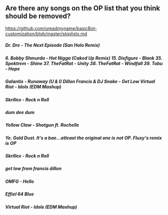 ## Are there any songs on the OP list that you think should be removed?
https://github.com/ureadmyname/basicBot-customization/blob/master/skiplists.md

##### Dr. Dre - The Next Episode (San Holo Remix)

##### 6. Bobby Shmurda - Hot Nigga (Caked Up Remix) 15. Disfigure - Blank 35. Spektrem - Shine 37. TheFatRat - Unity 38. TheFatRat - Windfall 39. Tobu - Hope

##### Galantis - Runaway (U & I) Dillon Francis & DJ Snake - Get Low Virtual Riot - Idols (EDM Mashup) 

##### Skrillex - Rock n Roll

##### dum dee dum

##### Yellow Claw - Shotgun ft. Rochelle

##### Ye. Gold Dust. It's a bae...atleast the original one is not OP. Fluxy's remix is OP

##### Skrillex - Rock n Roll

##### get low from francis dillon

##### OMFG - Hello

##### Effiel 64 Blue

##### Virtual Riot - Idols (EDM Mashup)

##### 

##### 

##### 

##### 

##### 

##### 

##### 

##### 

##### 

##### 

##### 

##### 

##### 

##### 

##### 

##### 

##### 

##### 

##### 

##### 

##### 

##### 

